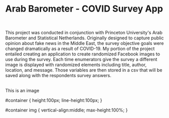# Arab Barometer - COVID Survey App 


<br />

This project was conducted in conjunction with Princeton University's Arab Barometer and Statistical Netherlands. 
Originally designed to capture public opinion about fake news in the Middle East, the survey objective goals were changed dramatically as a result of COVID-19. 
My portion of the project entailed creating an application to create randomized Facebook images to use during the survey. Each time enumerators give the survey
a different image is displayed with randomized elements including title, author, location, and message. Those variables are then stored in a csv that will be saved along with 
the respondents survey answers. 


<br />



<div id="container">
    <facebook_post.png/>
    This is an image
</div>




#container {
    height:100px;
    line-height:100px;
}

#container img {
    vertical-align:middle;
    max-height:100%;
}

